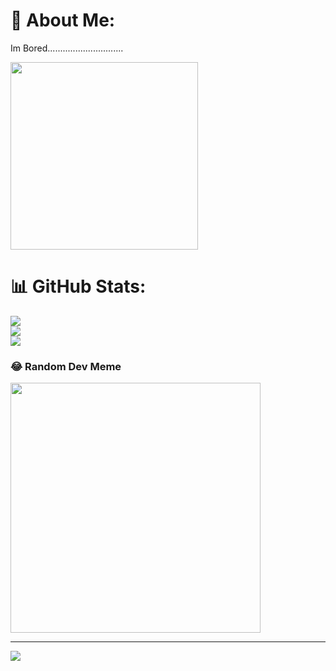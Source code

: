 # 💫 About Me:
Im Bored..............................

<img src="https://github.com/Ar0nJames/Ar0nJames/assets/157673653/a566e48c-323c-4b25-982c-a3e8c9474138.gif" width="300">


# 📊 GitHub Stats:
![](https://github-readme-stats.vercel.app/api?username=Ar0nJames&theme=tokyonight&hide_border=false&include_all_commits=true&count_private=false)<br/>
![](https://github-readme-streak-stats.herokuapp.com/?user=Ar0nJames&theme=tokyonight&hide_border=false)<br/>
![](https://github-readme-stats.vercel.app/api/top-langs/?username=Ar0nJames&theme=tokyonight&hide_border=false&include_all_commits=true&count_private=false&layout=compact)

### 😂 Random Dev Meme
<img src='https://randommeme-five.vercel.app/' style="height: 400px;"/>

---
[![](https://visitcount.itsvg.in/api?id=Ar0nJames&icon=3&color=4)](https://visitcount.itsvg.in)

<!-- Proudly created with GPRM ( https://gprm.itsvg.in ) -->
